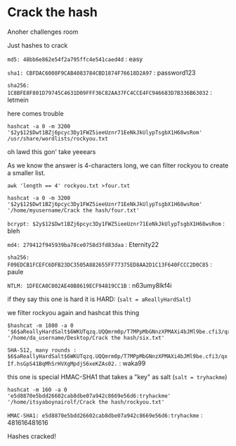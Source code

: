 # Crack the hash

Anoher challenges room

Just hashes to crack

`md5: 48bb6e862e54f2a795ffc4e541caed4d` : easy

`sha1: CBFDAC6008F9CAB4083784CBD1874F76618D2A97` : password123

`sha256: 1C8BFE8F801D79745C4631D09FFF36C82AA37FC4CCE4FC946683D7B336B63032` : letmein

here comes trouble

```
hashcat -a 0 -m 3200 '$2y$12$Dwt1BZj6pcyc3Dy1FWZ5ieeUznr71EeNkJkUlypTsgbX1H68wsRom' /usr/share/wordlists/rockyou.txt
```

oh lawd this gon' take yeeears

As we know the answer is 4-characters long, we can filter rockyou to create a smaller list.

`awk 'length == 4' rockyou.txt >four.txt`

```
hashcat -a 0 -m 3200 '$2y$12$Dwt1BZj6pcyc3Dy1FWZ5ieeUznr71EeNkJkUlypTsgbX1H68wsRom' '/home/myusername/Crack the hash/four.txt'
```

`bcrypt: $2y$12$Dwt1BZj6pcyc3Dy1FWZ5ieeUznr71EeNkJkUlypTsgbX1H68wsRom` : bleh

`md4: 279412f945939ba78ce0758d3fd83daa` : Eternity22

`sha256: F09EDCB1FCEFC6DFB23DC3505A882655FF77375ED8AA2D1C13F640FCCC2D0C85` : paule

`NTLM: 1DFECA0C002AE40B8619ECF94819CC1B` : n63umy8lkf4i

if they say this one is hard it is HARD: (`salt = aReallyHardSalt`)

we filter rockyou again and hashcat this thing

```
$hashcat -m 1800 -a 0 '$6$aReallyHardSalt$6WKUTqzq.UQQmrm0p/T7MPpMbGNnzXPMAXi4bJMl9be.cfi3/qxIf.hsGpS41BqMhSrHVXgMpdjS6xeKZAs02.' '/home/da_username/Desktop/Crack the hash/six.txt'
```

`SHA-512, many rounds : $6$aReallyHardSalt$6WKUTqzq.UQQmrm0p/T7MPpMbGNnzXPMAXi4bJMl9be.cfi3/qxIf.hsGpS41BqMhSrHVXgMpdjS6xeKZAs02.` : waka99

this one is special HMAC-SHA1 that takes a "key" as salt (`salt = tryhackme`)

```
hashcat -m 160 -a 0 'e5d8870e5bdd26602cab8dbe07a942c8669e56d6:tryhackme' '/home/itsyaboynairolf/Crack the hash/rockyou.txt'
```

`HMAC-SHA1: e5d8870e5bdd26602cab8dbe07a942c8669e56d6:tryhackme` : 481616481616

Hashes cracked!
